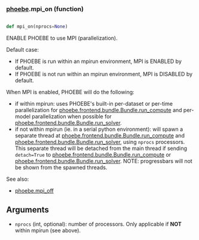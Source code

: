 ### [phoebe](phoebe.md).mpi_on (function)


```py

def mpi_on(nprocs=None)

```



ENABLE PHOEBE to use MPI (parallelization).

Default case:
* If PHOEBE is run within an mpirun environment, MPI is ENABLED by default.
* If PHOEBE is not run within an mpirun environment, MPI is DISABLED by default.

When MPI is enabled, PHOEBE will do the following:
* if within mpirun: uses PHOEBE's built-in per-dataset or per-time
    parallelization for [phoebe.frontend.bundle.Bundle.run_compute](phoebe.frontend.bundle.Bundle.run_compute.md)
    and per-model parallelization when possible for
    [phoebe.frontend.bundle.Bundle.run_solver](phoebe.frontend.bundle.Bundle.run_solver.md).
* if not within mpirun (ie. in a serial python environment): will spawn a
    separate thread at [phoebe.frontend.bundle.Bundle.run_compute](phoebe.frontend.bundle.Bundle.run_compute.md)
    and [phoebe.frontend.bundle.Bundle.run_solver](phoebe.frontend.bundle.Bundle.run_solver.md),
    using `nprocs` processors.  This separate thread will be detached
    from the main thread if sending `detach=True` to
    [phoebe.frontend.bundle.Bundle.run_compute](phoebe.frontend.bundle.Bundle.run_compute.md) or
    [phoebe.frontend.bundle.Bundle.run_solver](phoebe.frontend.bundle.Bundle.run_solver.md).  NOTE: progressbars will not be shown from the spawned threads.

See also:
* [phoebe.mpi_off](phoebe.mpi_off.md)

Arguments
----------
* `nprocs` (int, optional): number of processors.  Only applicable if **NOT**
    within mpirun (see above).

